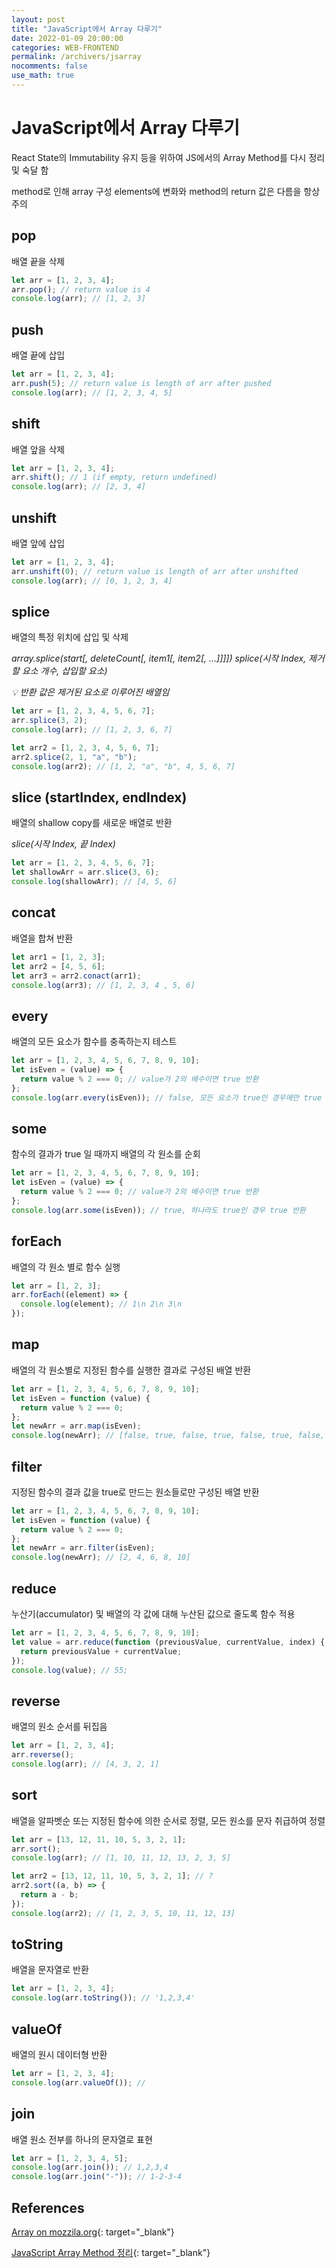 ```yaml
---
layout: post
title: "JavaScript에서 Array 다루기"
date: 2022-01-09 20:00:00
categories: WEB-FRONTEND
permalink: /archivers/jsarray
nocomments: false
use_math: true
---
```


# JavaScript에서 Array 다루기

React State의 Immutability 유지 등을 위하여 JS에서의 Array Method를 다시 정리 및 숙달 함

method로 인해 array 구성 elements에 변화와 method의 return 값은 다름을 항상 주의

## pop

배열 끝을 삭제

```javascript
let arr = [1, 2, 3, 4];
arr.pop(); // return value is 4
console.log(arr); // [1, 2, 3]
```

## push

배열 끝에 삽입

```javascript
let arr = [1, 2, 3, 4];
arr.push(5); // return value is length of arr after pushed
console.log(arr); // [1, 2, 3, 4, 5]
```

## shift

배열 앞을 삭제

```javascript
let arr = [1, 2, 3, 4];
arr.shift(); // 1 (if empty, return undefined)
console.log(arr); // [2, 3, 4]
```

## unshift

배열 앞에 삽입

```javascript
let arr = [1, 2, 3, 4];
arr.unshift(0); // return value is length of arr after unshifted
console.log(arr); // [0, 1, 2, 3, 4]
```

## splice

배열의 특정 위치에 삽입 및 삭제

_array.splice(start[, deleteCount[, item1[, item2[, ...]]]])_
_splice(시작 Index, 제거할 요소 개수, 삽입할 요소)_

_💡 반환 값은 제거된 요소로 이루어진 배열임_

```javascript
let arr = [1, 2, 3, 4, 5, 6, 7];
arr.splice(3, 2);
console.log(arr); // [1, 2, 3, 6, 7]

let arr2 = [1, 2, 3, 4, 5, 6, 7];
arr2.splice(2, 1, "a", "b");
console.log(arr2); // [1, 2, "a", "b", 4, 5, 6, 7]
```

## slice (startIndex, endIndex)

배열의 shallow copy를 새로운 배열로 반환

_slice(시작 Index, 끝 Index)_

```javascript
let arr = [1, 2, 3, 4, 5, 6, 7];
let shallowArr = arr.slice(3, 6);
console.log(shallowArr); // [4, 5, 6]
```

## concat

배열을 합쳐 반환

```javascript
let arr1 = [1, 2, 3];
let arr2 = [4, 5, 6];
let arr3 = arr2.conact(arr1);
console.log(arr3); // [1, 2, 3, 4 , 5, 6]
```

## every

배열의 모든 요소가 함수를 충족하는지 테스트

```javascript
let arr = [1, 2, 3, 4, 5, 6, 7, 8, 9, 10];
let isEven = (value) => {
  return value % 2 === 0; // value가 2의 배수이면 true 반환
};
console.log(arr.every(isEven)); // false, 모든 요소가 true인 경우에만 true 반환
```

## some

함수의 결과가 true 일 때까지 배열의 각 원소를 순회

```javascript
let arr = [1, 2, 3, 4, 5, 6, 7, 8, 9, 10];
let isEven = (value) => {
  return value % 2 === 0; // value가 2의 배수이면 true 반환
};
console.log(arr.some(isEven)); // true, 하나라도 true인 경우 true 반환
```

## forEach

배열의 각 원소 별로 함수 실행

```javascript
let arr = [1, 2, 3];
arr.forEach((element) => {
  console.log(element); // 1\n 2\n 3\n
});
```

## map

배열의 각 원소별로 지정된 함수를 실행한 결과로 구성된 배열 반환

```javascript
let arr = [1, 2, 3, 4, 5, 6, 7, 8, 9, 10];
let isEven = function (value) {
  return value % 2 === 0;
};
let newArr = arr.map(isEven);
console.log(newArr); // [false, true, false, true, false, true, false, true, false, true]
```

## filter

지정된 함수의 결과 값을 true로 만드는 원소들로만 구성된 배열 반환

```javascript
let arr = [1, 2, 3, 4, 5, 6, 7, 8, 9, 10];
let isEven = function (value) {
  return value % 2 === 0;
};
let newArr = arr.filter(isEven);
console.log(newArr); // [2, 4, 6, 8, 10]
```

## reduce

누산기(accumulator) 및 배열의 각 값에 대해 누산된 값으로 줄도록 함수 적용

```javascript
let arr = [1, 2, 3, 4, 5, 6, 7, 8, 9, 10];
let value = arr.reduce(function (previousValue, currentValue, index) {
  return previousValue + currentValue;
});
console.log(value); // 55;
```

## reverse

배열의 원소 순서를 뒤집음

```javascript
let arr = [1, 2, 3, 4];
arr.reverse();
console.log(arr); // [4, 3, 2, 1]
```

## sort

배열을 알파벳순 또는 지정된 함수에 의한 순서로 정렬, 모든 원소를 문자 취급하여 정렬

```javascript
let arr = [13, 12, 11, 10, 5, 3, 2, 1];
arr.sort();
console.log(arr); // [1, 10, 11, 12, 13, 2, 3, 5]

let arr2 = [13, 12, 11, 10, 5, 3, 2, 1]; // ?
arr2.sort((a, b) => {
  return a - b;
});
console.log(arr2); // [1, 2, 3, 5, 10, 11, 12, 13]
```

## toString

배열을 문자열로 반환

```javascript
let arr = [1, 2, 3, 4];
console.log(arr.toString()); // '1,2,3,4'
```

## valueOf

배열의 원시 데이터형 반환

```javascript
let arr = [1, 2, 3, 4];
console.log(arr.valueOf()); //
```

## join

배열 원소 전부를 하나의 문자열로 표현

```javascript
let arr = [1, 2, 3, 4, 5];
console.log(arr.join()); // 1,2,3,4
console.log(arr.join("-")); // 1-2-3-4
```

## References

[Array on mozzila.org](https://developer.mozilla.org/ko/docs/Web/JavaScript/Reference/Global_Objects/Array){: target="\_blank"}

[JavaScript Array Method 정리](http://blog.302chanwoo.com/2017/08/javascript-array-method/){: target="\_blank"}

<!-- ![permasecond](/assets/posts/2020-02-21-cmdcolor/permasecond.png) -->
